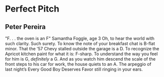 # Perfect Pitch
## Peter Pereira
"F. . . the oven is an F"
Samantha Foggle, age 3
Oh, to hear the world with such clarity.
Such surety. To know the note
of your breakfast chat is B-flat minor.
That the ’57 Chevy stalled outside the
garage is a D. To recognize the Apricot
kitchen paint for what it is: F-sharp.
To understand the way you feel for him is G,
 _definitely_ a G. And as you watch him
descend the scale of the front steps to his car
for work, the house quiets to an A.
The arpeggio of last night’s Every
Good Boy Deserves Favor
still ringing in your ears.